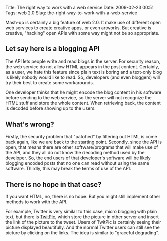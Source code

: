 Title: The right way to work with a web service
Date: 2009-02-23 00:51
Tags: web 2.0
Slug: the-right-way-to-work-with-a-web-service

Mash-up is certainly a big feature of web 2.0. It make use of different
open web services to create creative apps, or even artworks. But
creative is creative, "hacking" open APIs with some way might not be so
appropriate.

Let say here is a blogging API
------------------------------

The API lets people write and read blogs in the server. For security
reason, the web service do not allow HTML appears in the post content.
Certainly, as a user, we hate this feature since plain text is boring
and a text-only blog is likely nobody would like to read. So, developers
(and even bloggers) will try their best to create some workarounds.

One developer thinks that he might encode the blog content in his
software before sending to the web service, so the server will not
recognize the HTML stuff and store the whole content. When retrieving
back, the content is decoded before showing up to the users.

What's wrong?
-------------

Firstly, the security problem that "patched" by filtering out HTML is
come back again, like we are back to the starting point. Secondly, since
the API is open, that means there are other software/programs that will
make use of the API, and they all do not know the decoding method used
by the developer. So, the end users of that developer's software will be
likely blogging encoded posts that no one can read without using the
same software. Thirdly, this may break the terms of use of the API.

There is no hope in that case?
------------------------------

If you want HTML, no, there is no hope. But you might still implement
other methods to work with the API.

For example, Twitter is very similar to this case, micro blogging with
plain text, but there is [TwitPic][], which store the picture in other
server and insert the link of the picture to the tweet. Users of TwitPic
is certainly seeing their picture displayed beautifully. And the normal
Twitter users can still see the picture by clicking on the links. The
idea is similar to "graceful degrading".

  [TwitPic]: http://twitpic.com/
